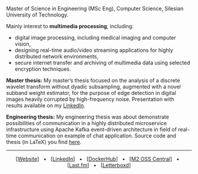 Master of Science in Engineering (MSc Eng), Computer Science, Silesian University of Technology.

Mainly interest to **multimedia processing**, including:
- digital image processing, including medical imaging and computer vision,
- designing real-time audio/video streaming applications for highly distributed network environments,
- secure internet transfer and archiving of multimedia data using selected encryption techniques.

**Master thesis:** My master’s thesis focused on the analysis of a discrete wavelet transform without dyadic
subsampling, augmented with  a novel subband weight estimator, for the purpose of edge detection in digital images
heavily corrupted by  high-frequency noise. Presentation with results available on my
[LinkedIn](https://www.linkedin.com/in/miloszgilga).

**Engineering thesis:** My engineering thesis was about demonstrate possibilities of communication in a highly
distributed microservice infrastructure using Apache Kafka event-driven architecture in field of real-time communication
on example of chat application. Source code and thesis (in LaTeX) you find [here](https://github.com/visphere).

<hr>

<p align="center">
	[<a href="https://miloszgilga.pl" target="_blank">Website</a>]
	&nbsp; • &nbsp;
	[<a href="https://www.linkedin.com/in/miloszgilga" target="_blank">LinkedIn</a>]
	&nbsp; • &nbsp;
	[<a href="https://hub.docker.com/u/milosz08" target="_blank">DockerHub</a>]
	&nbsp; • &nbsp;
	[<a href="https://m2.miloszgilga.pl" target="_blank">M2 OSS Central</a>]
	&nbsp; • &nbsp;
	[<a href="https://www.last.fm/user/milosz08" target="_blank">Last.fm</a>]
	&nbsp; • &nbsp;
	[<a href="https://letterboxd.com/xenomorph8" target="_blank">Letterboxd</a>]
</p>
